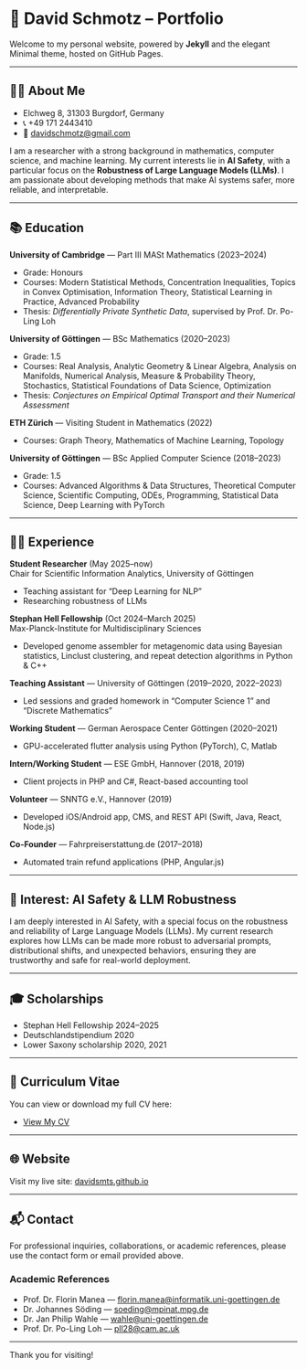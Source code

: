 # 🚀 David Schmotz – Portfolio

Welcome to my personal website, powered by **Jekyll** and the elegant Minimal theme, hosted on GitHub Pages.

---

## 👨‍💻 About Me

- Elchweg 8, 31303 Burgdorf, Germany  
- 📞 +49 171 2443410  
- 📧 davidschmotz@gmail.com

I am a researcher with a strong background in mathematics, computer science, and machine learning. My current interests lie in **AI Safety**, with a particular focus on the **Robustness of Large Language Models (LLMs)**. I am passionate about developing methods that make AI systems safer, more reliable, and interpretable.

---

## 📚 Education

**University of Cambridge** — Part III MASt Mathematics (2023–2024)
- Grade: Honours
- Courses: Modern Statistical Methods, Concentration Inequalities, Topics in Convex Optimisation, Information Theory, Statistical Learning in Practice, Advanced Probability
- Thesis: *Differentially Private Synthetic Data*, supervised by Prof. Dr. Po-Ling Loh

**University of Göttingen** — BSc Mathematics (2020–2023)
- Grade: 1.5
- Courses: Real Analysis, Analytic Geometry & Linear Algebra, Analysis on Manifolds, Numerical Analysis, Measure & Probability Theory, Stochastics, Statistical Foundations of Data Science, Optimization
- Thesis: *Conjectures on Empirical Optimal Transport and their Numerical Assessment*

**ETH Zürich** — Visiting Student in Mathematics (2022)
- Courses: Graph Theory, Mathematics of Machine Learning, Topology

**University of Göttingen** — BSc Applied Computer Science (2018–2023)
- Grade: 1.5
- Courses: Advanced Algorithms & Data Structures, Theoretical Computer Science, Scientific Computing, ODEs, Programming, Statistical Data Science, Deep Learning with PyTorch

---

## 🧑‍🔬 Experience

**Student Researcher** (May 2025–now)  
Chair for Scientific Information Analytics, University of Göttingen  
- Teaching assistant for “Deep Learning for NLP”  
- Researching robustness of LLMs

**Stephan Hell Fellowship** (Oct 2024–March 2025)  
Max-Planck-Institute for Multidisciplinary Sciences  
- Developed genome assembler for metagenomic data using Bayesian statistics, Linclust clustering, and repeat detection algorithms in Python & C++

**Teaching Assistant** — University of Göttingen (2019–2020, 2022–2023)  
- Led sessions and graded homework in “Computer Science 1” and “Discrete Mathematics”

**Working Student** — German Aerospace Center Göttingen (2020–2021)  
- GPU-accelerated flutter analysis using Python (PyTorch), C, Matlab

**Intern/Working Student** — ESE GmbH, Hannover (2018, 2019)  
- Client projects in PHP and C#, React-based accounting tool

**Volunteer** — SNNTG e.V., Hannover (2019)  
- Developed iOS/Android app, CMS, and REST API (Swift, Java, React, Node.js)

**Co-Founder** — Fahrpreiserstattung.de (2017–2018)  
- Automated train refund applications (PHP, Angular.js)

---

## 🧠 Interest: AI Safety & LLM Robustness

I am deeply interested in AI Safety, with a special focus on the robustness and reliability of Large Language Models (LLMs). My current research explores how LLMs can be made more robust to adversarial prompts, distributional shifts, and unexpected behaviors, ensuring they are trustworthy and safe for real-world deployment.

---

## 🎓 Scholarships

- Stephan Hell Fellowship 2024–2025
- Deutschlandstipendium 2020
- Lower Saxony scholarship 2020, 2021

---

## 📝 Curriculum Vitae

You can view or download my full CV here:  
- [View My CV](./CV-long.pdf)

---

## 🌐 Website

Visit my live site: [davidsmts.github.io](https://davidsmts.github.io/)

---

## 📬 Contact

For professional inquiries, collaborations, or academic references, please use the contact form or email provided above.

### Academic References
- Prof. Dr. Florin Manea — florin.manea@informatik.uni-goettingen.de
- Dr. Johannes Söding — soeding@mpinat.mpg.de
- Dr. Jan Philip Wahle — wahle@uni-goettingen.de
- Prof. Dr. Po-Ling Loh — pll28@cam.ac.uk

---

Thank you for visiting!